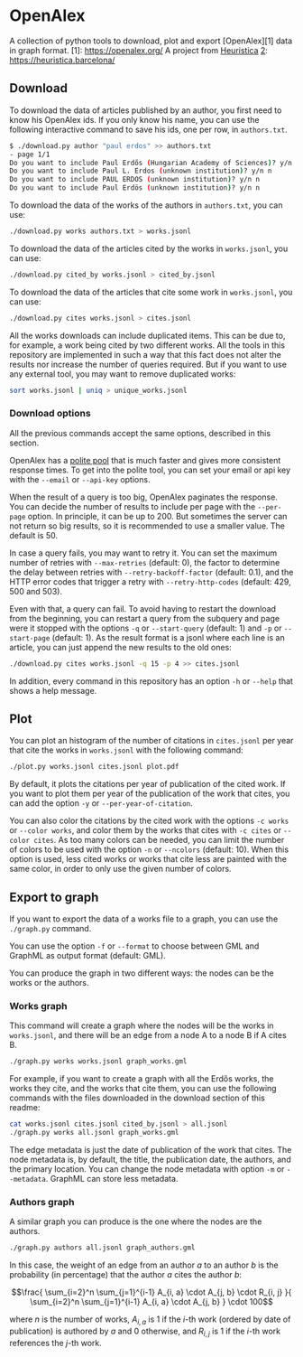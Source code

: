 # OpenAlex

A collection of python tools to download, plot and export [OpenAlex][1] data in graph format.
[1]: https://openalex.org/
A project from [Heuristica][2]
[2]: https://heuristica.barcelona/
## Download

To download the data of articles published by an author,
you first need to know his OpenAlex ids.
If you only know his name,
you can use the following interactive command to save his ids,
one per row, in `authors.txt`.

```sh
$ ./download.py author "paul erdos" >> authors.txt
- page 1/1
Do you want to include Paul Erdős (Hungarian Academy of Sciences)? y/n y
Do you want to include Paul L. Erdos (unknown institution)? y/n n
Do you want to include PAUL ERDOS (unknown institution)? y/n n
Do you want to include Paul Erdös (unknown institution)? y/n n
```

To download the data of the works of the authors in `authors.txt`,
you can use:

```sh
./download.py works authors.txt > works.jsonl
```

To download the data of the articles cited by the works in `works.jsonl`,
you can use:

```sh
./download.py cited_by works.jsonl > cited_by.jsonl
```

To download the data of the articles that cite some work in `works.jsonl`,
you can use:

```sh
./download.py cites works.jsonl > cites.jsonl
```

All the works downloads can include duplicated items.
This can be due to, for example, a work being cited by two different works.
All the tools in this repository are implemented in such a way
that this fact does not alter the results
nor increase the number of queries required.
But if you want to use any external tool,
you may want to remove duplicated works:

```sh
sort works.jsonl | uniq > unique_works.jsonl
```

### Download options

All the previous commands accept the same options,
described in this section.

OpenAlex has a [polite pool][2] that is much faster
and gives more consistent response times.
To get into the polite tool,
you can set your email or api key with the `--email` or `--api-key` options.

When the result of a query is too big, OpenAlex paginates the response.
You can decide the number of results to include per page
with the `--per-page` option.
In principle, it can be up to 200.
But sometimes the server can not return so big results,
so it is recommended to use a smaller value.
The default is 50.

In case a query fails, you may want to retry it.
You can set the maximum number of retries with `--max-retries` (default: 0),
the factor to determine the delay between retries
with `--retry-backoff-factor` (default: 0.1),
and the HTTP error codes that trigger a retry
with `--retry-http-codes` (default: 429, 500 and 503).

Even with that, a query can fail.
To avoid having to restart the download from the beginning,
you can restart a query from the subquery and page were it stopped
with the options `-q` or `--start-query` (default: 1)
and `-p` or `--start-page` (default: 1).
As the result format is a jsonl where each line is an article,
you can just append the new results to the old ones:

```sh
./download.py cites works.jsonl -q 15 -p 4 >> cites.jsonl
```

In addition, every command in this repository has an option `-h` or `--help`
that shows a help message.

[2]: https://docs.openalex.org/how-to-use-the-api/rate-limits-and-authentication#the-polite-pool

## Plot

You can plot an histogram of the number of citations in `cites.jsonl` per year
that cite the works in `works.jsonl` with the following command:

```sh
./plot.py works.jsonl cites.jsonl plot.pdf
```

By default, it plots the citations per year of publication of the cited work.
If you want to plot them per year of the publication of the work that cites,
you can add the option `-y` or `--per-year-of-citation`.

You can also color the citations by the cited work
with the options `-c works` or `--color works`,
and color them by the works that cites with `-c cites` or `--color cites`.
As too many colors can be needed,
you can limit the number of colors to be used
with the option `-n` or `--ncolors` (default: 10).
When this option is used,
less cited works or works that cite less are painted with the same color,
in order to only use the given number of colors.

## Export to graph

If you want to export the data of a works file to a graph,
you can use the `./graph.py` command.

You can use the option `-f` or `--format`
to choose between GML and GraphML as output format (default: GML).

You can produce the graph in two different ways:
the nodes can be the works or the authors.

### Works graph

This command will create a graph
where the nodes will be the works in `works.jsonl`,
and there will be an edge from a node A to a node B if A cites B.

```sh
./graph.py works works.jsonl graph_works.gml
```

For example, if you want to create a graph with
all the Erdős works, the works they cite, and the works that cite them,
you can use the following commands
with the files downloaded in the download section of this readme:

```sh
cat works.jsonl cites.jsonl cited_by.jsonl > all.jsonl
./graph.py works all.jsonl graph_works.gml
```

The edge metadata is just the date of publication of the work that cites.
The node metadata is, by default, the title, the publication date,
the authors, and the primary location.
You can change the node metadata with option `-m` or `--metadata`.
GraphML can store less metadata.

### Authors graph

A similar graph you can produce is the one where the nodes are the authors.

```sh
./graph.py authors all.jsonl graph_authors.gml
```

In this case, the weight of an edge from an author $a$ to an author $b$
is the probability (in percentage) that the author $a$ cites the author $b$:

```math
\frac{
  \sum_{i=2}^n \sum_{j=1}^{i-1} A_{i, a} \cdot A_{j, b} \cdot R_{i, j}
}{
  \sum_{i=2}^n \sum_{j=1}^{i-1} A_{i, a} \cdot A_{j, b}
} \cdot 100
```

where $n$ is the number of works,
$A_{i, a}$ is 1 if the $i$-th work (ordered by date of publication)
is authored by $a$ and 0 otherwise,
and $R_{i, j}$ is 1 if the $i$-th work references the $j$-th work.

